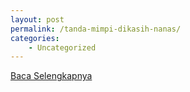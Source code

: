 ```yaml
---
layout: post
permalink: /tanda-mimpi-dikasih-nanas/
categories:
    - Uncategorized
---
```


[Baca Selengkapnya](/09)